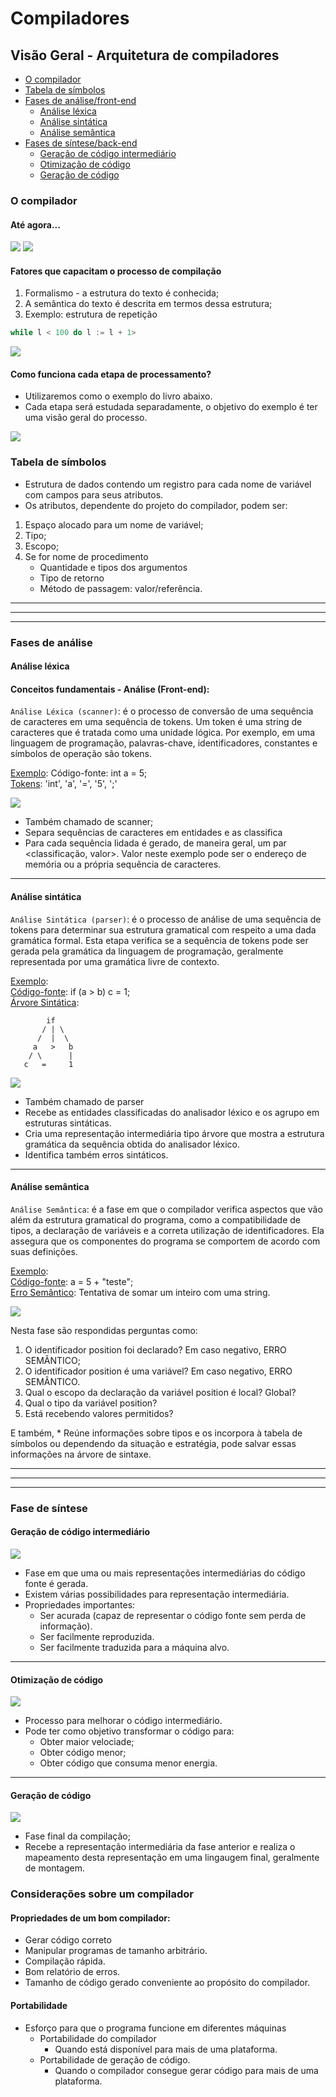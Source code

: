 # Compiladores
## Visão Geral - Arquitetura de compiladores

- [O compilador](#o-compilador)
- [Tabela de símbolos](#tabela-de-símbolos)
- [Fases de análise/front-end](#fases-de-análisefront-end)
  - [Análise léxica](#análise-léxica)
  - [Análise sintática](#análise-sintática)
  - [Análise semântica](#análise-semântica)
- [Fases de síntese/back-end](#fases-de-sínteseback-end)
  - [Geração de código intermediário](#geração-de-código-intermediário)
  - [Otimização de código](#otimização-de-código)
  - [Geração de código](#geração-de-código)


### O compilador
#### Até agora...
<img src="https://raw.githubusercontent.com/Compilers-INF0337-2024-1/studies/main/parte02/img01.png">

<img src="https://raw.githubusercontent.com/Compilers-INF0337-2024-1/studies/main/parte02/img02.png">


#### Fatores que capacitam o processo de compilação
1. Formalismo - a estrutura do texto é conhecida;
2. A semântica do texto é descrita em termos dessa estrutura;
3. Exemplo: estrutura de repetição
```c
while l < 100 do l := l + 1>
```

<img src="https://raw.githubusercontent.com/Compilers-INF0337-2024-1/studies/main/parte02/img03.png">

#### Como funciona cada etapa de processamento?
* Utilizaremos como o exemplo do livro abaixo.
* Cada etapa será estudada separadamente, o objetivo do exemplo é ter uma visão geral do processo.

<img src="https://raw.githubusercontent.com/Compilers-INF0337-2024-1/studies/main/parte02/img04.png">

### Tabela de símbolos
* Estrutura de dados contendo um registro para cada nome de variável com campos para seus atributos.
* Os atributos, dependente do projeto do compilador, podem ser:
1. Espaço alocado para um nome de variável;
2. Tipo;
3. Escopo;
4. Se for nome de procedimento
    * Quantidade e tipos dos argumentos
    * Tipo de retorno
    * Método de passagem: valor/referência.

<hr/>
<hr/>
<hr/>

### Fases de análise

#### Análise léxica
#### Conceitos fundamentais - Análise (Front-end):
```Análise Léxica (scanner)```: é o processo de conversão de uma sequência de caracteres em uma sequência de tokens. Um token é uma string de caracteres que é tratada como uma unidade lógica. Por exemplo, em uma linguagem de programação, palavras-chave, identificadores, constantes e símbolos de operação são tokens.

<u>Exemplo</u>:
Código-fonte: int a = 5;
<br/>
<u>Tokens</u>: 'int', 'a', '=', '5', ';'

<img src="https://raw.githubusercontent.com/Compilers-INF0337-2024-1/studies/main/parte02/img05.png">

* Também chamado de scanner;
* Separa sequências de caracteres em entidades e as classifica
* Para cada sequência lidada é gerado, de maneira geral, um par <classificação, valor>. Valor neste exemplo pode ser o endereço de memória ou a própria sequẽncia de caracteres.

<hr/>

#### Análise sintática
```Análise Sintática (parser)```: é o processo de análise de uma sequência de tokens para determinar sua estrutura gramatical com respeito a uma dada gramática formal. Esta etapa verifica se a sequência de tokens pode ser gerada pela gramática da linguagem de programação, geralmente representada por uma gramática livre de contexto.

<u>Exemplo</u>:
<br/><u>Código-fonte</u>: if (a > b) c = 1;
<br/><u>Árvore Sintática</u>:<br/>
```
        if
       / | \
      /  |  \
     a   >   b
    / \      |
   c   =     1
```

<img src="https://raw.githubusercontent.com/Compilers-INF0337-2024-1/studies/main/parte02/img06.png">

* Também chamado de parser
* Recebe as entidades classificadas do analisador léxico e os agrupo em estruturas sintáticas.
* Cria uma representação intermediária tipo árvore que mostra a estrutura gramática da sequência obtida do analisador léxico.
* Identifica também erros sintáticos.


<hr/>

#### Análise semântica


```Análise Semântica```: é a fase em que o compilador verifica aspectos que vão além da estrutura gramatical do programa, como a compatibilidade de tipos, a declaração de variáveis e a correta utilização de identificadores. Ela assegura que os componentes do programa se comportem de acordo com suas definições.

<u>Exemplo</u>:<br/>
<u>Código-fonte</u>: a = 5 + "teste";<br/>
<u>Erro Semântico</u>: Tentativa de somar um inteiro com uma string.

<img src="https://raw.githubusercontent.com/Compilers-INF0337-2024-1/studies/main/parte02/img07.png">

Nesta fase são respondidas perguntas como:
1. O identificador position foi declarado? Em caso negativo, ERRO SEMÂNTICO;
2. O identificador position é uma variável? Em caso negativo, ERRO SEMÂNTICO.
3. Qual o escopo da declaração da variável position é local? Global?
4. Qual o tipo da variável position?
5. Está recebendo valores permitidos?

E também,
    * Reúne informações sobre tipos e os incorpora à tabela de símbolos ou dependendo da situação e estratégia, pode salvar essas informações na árvore de sintaxe.


<hr/>
<hr/>
<hr/>

### Fase de síntese


#### Geração de código intermediário
<img src="https://raw.githubusercontent.com/Compilers-INF0337-2024-1/studies/main/parte02/img08.png">

* Fase em que uma ou mais representações intermediárias do código fonte é gerada.
* Existem várias possibilidades para representação intermediária.
* Propriedades importantes:
    * Ser acurada (capaz de representar o código fonte sem perda de informação).
    * Ser facilmente reproduzida.
    * Ser facilmente traduzida para a máquina alvo.

<hr/>


#### Otimização de código
<img src="https://raw.githubusercontent.com/Compilers-INF0337-2024-1/studies/main/parte02/img09.png">

* Processo para melhorar o código intermediário.
* Pode ter como objetivo transformar o código para:
    * Obter maior velociade;
    * Obter código menor;
    * Obter código que consuma menor energia.


<hr/>

#### Geração de código
<img src="https://raw.githubusercontent.com/Compilers-INF0337-2024-1/studies/main/parte02/img10.png">

* Fase final da compilação;
* Recebe a representação intermediária da fase anterior e realiza o mapeamento desta representação em uma lingaugem final, geralmente de montagem.


### Considerações sobre um compilador
#### Propriedades de um bom compilador:
* Gerar código correto
* Manipular programas de tamanho arbitrário.
* Compilação rápida.
* Bom relatório de erros.
* Tamanho de código gerado conveniente ao propósito do compilador.

#### Portabilidade
* Esforço para que o programa funcione em diferentes máquinas
    * Portabilidade do compilador
        * Quando está disponível para mais de uma plataforma.
    * Portabilidade de geração de código.
        * Quando o compilador consegue gerar código para mais de uma plataforma.